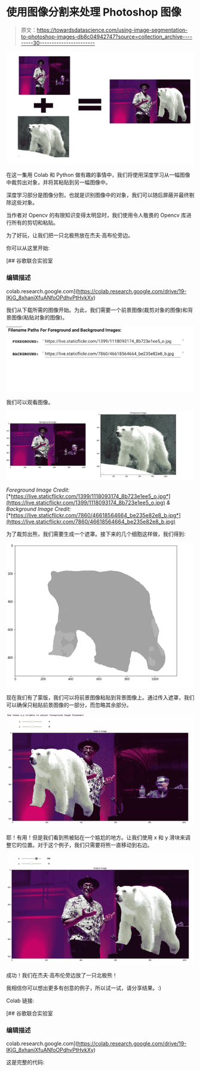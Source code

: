 # 使用图像分割来处理 Photoshop 图像

> 原文：<https://towardsdatascience.com/using-image-segmentation-to-photoshop-images-db8c04942747?source=collection_archive---------30----------------------->

![](img/f3ab657efac2b39ba0147366682c5dbd.png)

在这一集用 Colab 和 Python 做有趣的事情中，我们将使用深度学习从一幅图像中裁剪出对象，并将其粘贴到另一幅图像中。

深度学习部分是图像分割，也就是识别图像中的对象，我们可以随后屏蔽并最终剔除这些对象。

当作者对 Opencv 的有限知识变得太明显时，我们使用令人敬畏的 Opencv 库进行所有的剪切和粘贴。

为了好玩，让我们把一只北极熊放在杰夫·高布伦旁边。

你可以从这里开始:

[](https://colab.research.google.com/drive/19-lKjG_8xhaniXfuANfoOPdhvPtHvkXy) [## 谷歌联合实验室

### 编辑描述

colab.research.google.com](https://colab.research.google.com/drive/19-lKjG_8xhaniXfuANfoOPdhvPtHvkXy) 

我们从下载所需的图像开始。为此，我们需要一个前景图像(裁剪对象的图像)和背景图像(粘贴对象的图像)。

![](img/248805b66c2d448b192bf4694727de1b.png)

我们可以观看图像。

![](img/0ac6ef48cdd2baf51bfdd2c6e611785f.png)

*Foreground Image Credit:* [*https://live.staticflickr.com/1399/1118093174_8b723e1ee5_o.jpg*](https://live.staticflickr.com/1399/1118093174_8b723e1ee5_o.jpg) *& Background Image Credit:* [*https://live.staticflickr.com/7860/46618564664_be235e82e8_b.jpg*](https://live.staticflickr.com/7860/46618564664_be235e82e8_b.jpg)

为了裁剪出熊，我们需要生成一个遮罩。接下来的几个细胞这样做，我们得到:

![](img/50dbb501c20e71e5f1b574ca4fc56bc4.png)

现在我们有了蒙版，我们可以将前景图像粘贴到背景图像上。通过传入遮罩，我们可以确保只粘贴前景图像的一部分，而忽略其余部分。

![](img/d59502c3a8f83ca82855de06f84d36f0.png)

耶！有用！但是我们看到熊被贴在一个尴尬的地方。让我们使用 x 和 y 滑块来调整它的位置。对于这个例子，我们只需要将熊一直移动到右边。

![](img/0e1e28db4dd9b51d503e0de67af2c4c4.png)

成功！我们在杰夫·高布伦旁边放了一只北极熊！

我相信你可以想出更多有创意的例子，所以试一试，请分享结果。:)

Colab 链接:

[](https://colab.research.google.com/drive/19-lKjG_8xhaniXfuANfoOPdhvPtHvkXy) [## 谷歌联合实验室

### 编辑描述

colab.research.google.com](https://colab.research.google.com/drive/19-lKjG_8xhaniXfuANfoOPdhvPtHvkXy) 

这是完整的代码: